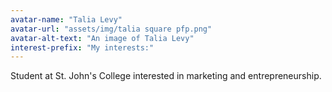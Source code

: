 ```yaml
---
avatar-name: "Talia Levy"
avatar-url: "assets/img/talia square pfp.png"
avatar-alt-text: "An image of Talia Levy"
interest-prefix: "My interests:"
---
```


Student at St. John's College interested in marketing and entrepreneurship.
